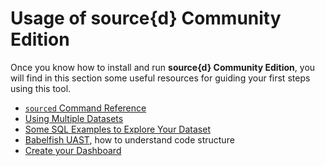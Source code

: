 # Usage of source{d} Community Edition

Once you know how to install and run **source{d} Community Edition**, you will find in this section some useful resources for guiding your first steps using this tool.

- [`sourced` Command Reference](./commands.md)
- [Using Multiple Datasets](./multiple-datasets.md)
- [Some SQL Examples to Explore Your Dataset](./examples.md)
- [Babelfish UAST](./bblfsh.md), how to understand code structure
- [Create your Dashboard](./create-your-dashboard.md)
